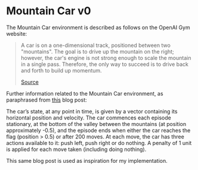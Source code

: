 # Mountain Car v0
The Mountain Car environment is described as follows on the OpenAI Gym website:

> A car is on a one-dimensional track, positioned between two "mountains". The goal is to drive up the
> mountain on the right; however, the car's engine is not strong enough to scale the mountain in a single
> pass. Therefore, the only way to succeed is to drive back and forth to build up momentum.
> 
> [Source](https://gym.openai.com/envs/MountainCar-v0/)

Further information related to the Mountain Car environment, as paraphrased from
[this](https://towardsdatascience.com/getting-started-with-reinforcement-learning-and-open-ai-gym-c289aca874f)
blog post:

The car’s state, at any point in time, is given by a vector containing its horizontal position and velocity.
The car commences each episode stationary, at the bottom of the valley between the mountains (at position
approximately -0.5), and the episode ends when either the car reaches the flag (position > 0.5) or after 200
moves. At each move, the car has three actions available to it: push left, push right or do nothing. A penalty
of 1 unit is applied for each move taken (including doing nothing).

This same blog post is used as inspiration for my implementation.
